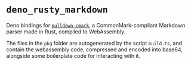 # `deno_rusty_markdown`

Deno bindings for [`pulldown-cmark`][1], a CommonMark-compliant Markdown parser
made in Rust, compiled to WebAssembly.

The files in the `pkg` folder are autogenerated by the script `build.ts`, and
contain the webassembly code, compressed and encoded into base64, alongside
some boilerplate code for interacting with it.

[1]:https://github.com/raphlinus/pulldown-cmark
